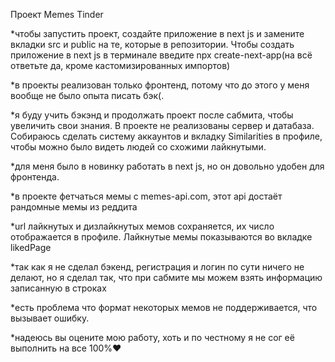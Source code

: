 Проект Memes Tinder

\*чтобы запустить проект, создайте приложение в next js и замените вкладки src и public на те, которые в репозитории. Чтобы создать приложение в next js в терминале введите npx create-next-app(на всё ответьте да, кроме кастомизированных импортов)

\*в проекты реализован только фронтенд, потому что до этого у меня вообще не было опыта писать бэк(.

\*я буду учить бэкэнд и продолжать проект после сабмита, чтобы увеличить свои знания. В проекте не реализованы сервер и датабаза.
Собираюсь сделать систему аккаунтов и вкладку Similarities в профиле, чтобы можно было видеть людей со схожими лайкнутыми.

\*для меня было в новинку работать в next js, но он довольно удобен для фронтенда.

\*в проекте фетчаться мемы с memes-api.com, этот api достаёт рандомные мемы из реддита

\*url лайкнутых и дизлайкнутых мемов сохраняется, их число отображается в профиле. Лайкнутые мемы показываются во вкладке likedPage

\*так как я не сделал бэкенд, регистрация и логин по сути ничего не делают, но я сделал так, что при сабмите мы можем взять информацию записанную в строках

\*есть проблема что формат некоторых мемов не поддерживается, что вызывает ошибку.

\*надеюсь вы оцените мою работу, хоть и по честному я не сог её выполнить на все 100%❤️
